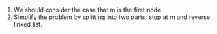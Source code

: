1. We should consider the case that m is the first node.
2. Simplify the problem by splitting into two parts: stop at m and reverse linked list.